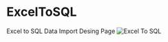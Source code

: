 # ExcelToSQL
Excel to SQL Data Import Desing Page
![Excel To SQL](https://user-images.githubusercontent.com/109687181/204141947-d594e09c-6e3c-4bf9-af12-d7f8429d7146.JPG)

